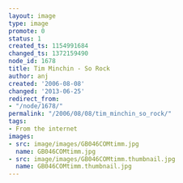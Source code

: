 ```yaml
---
layout: image
type: image
promote: 0
status: 1
created_ts: 1154991684
changed_ts: 1372159490
node_id: 1678
title: Tim Minchin - So Rock
author: anj
created: '2006-08-08'
changed: '2013-06-25'
redirect_from:
- "/node/1678/"
permalink: "/2006/08/08/tim_minchin_so_rock/"
tags:
- From the internet
images:
- src: image/images/GB046COMtimm.jpg
  name: GB046COMtimm.jpg
- src: image/images/GB046COMtimm.thumbnail.jpg
  name: GB046COMtimm.thumbnail.jpg
---
```


